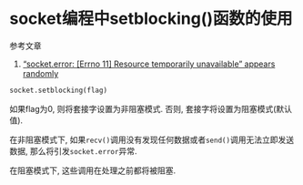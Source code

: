# socket编程中setblocking()函数的使用

参考文章

1. [“socket.error: [Errno 11] Resource temporarily unavailable” appears randomly](https://stackoverflow.com/questions/38419606/socket-error-errno-11-resource-temporarily-unavailable-appears-randomly)

```py
socket.setblocking(flag)
```

如果flag为0, 则将套接字设置为非阻塞模式. 否则, 套接字将设置为阻塞模式(默认值). 

在非阻塞模式下, 如果`recv()`调用没有发现任何数据或者`send()`调用无法立即发送数据, 那么将引发`socket.error`异常. 

在阻塞模式下, 这些调用在处理之前都将被阻塞. 

